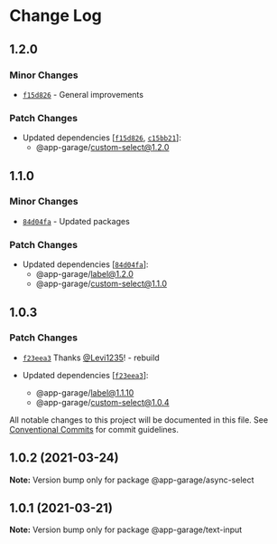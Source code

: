# Change Log

## 1.2.0

### Minor Changes

- [`f15d826`](https://github.com/electronic33/ag-ui-react/commit/f15d8268c75e59209d30a2509a76596130538333) - General improvements

### Patch Changes

- Updated dependencies [[`f15d826`](https://github.com/electronic33/ag-ui-react/commit/f15d8268c75e59209d30a2509a76596130538333), [`c15bb21`](https://github.com/electronic33/ag-ui-react/commit/c15bb21307eb1f0ead95009297c7e9e704ff1f1a)]:
  - @app-garage/custom-select@1.2.0

## 1.1.0

### Minor Changes

- [`84d04fa`](https://github.com/electronic33/ag-ui-react/commit/84d04fa51dbf206cc4b2713796baeb2efbf54381) - Updated packages

### Patch Changes

- Updated dependencies [[`84d04fa`](https://github.com/electronic33/ag-ui-react/commit/84d04fa51dbf206cc4b2713796baeb2efbf54381)]:
  - @app-garage/label@1.2.0
  - @app-garage/custom-select@1.1.0

## 1.0.3

### Patch Changes

- [`f23eea3`](https://github.com/electronic33/ag-ui-react/commit/f23eea3ad84886203be361f5c781cb97237b19c0) Thanks [@Levi1235](https://github.com/Levi1235)! - rebuild

- Updated dependencies [[`f23eea3`](https://github.com/electronic33/ag-ui-react/commit/f23eea3ad84886203be361f5c781cb97237b19c0)]:
  - @app-garage/label@1.1.10
  - @app-garage/custom-select@1.0.4

All notable changes to this project will be documented in this file.
See [Conventional Commits](https://conventionalcommits.org) for commit guidelines.

## 1.0.2 (2021-03-24)

**Note:** Version bump only for package @app-garage/async-select

## 1.0.1 (2021-03-21)

**Note:** Version bump only for package @app-garage/text-input
